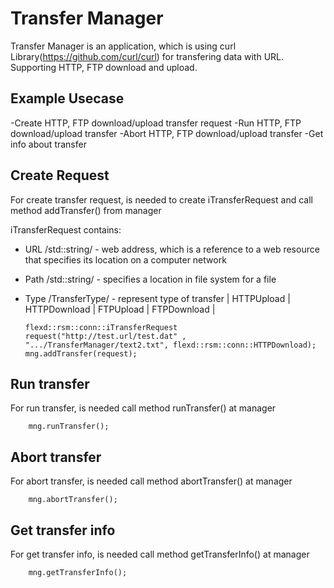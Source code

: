 # Transfer Manager

Transfer Manager is an application, which is using curl Library(https://github.com/curl/curl)
for transfering data with URL. Supporting HTTP, FTP download and upload.

## Example Usecase

-Create HTTP, FTP download/upload transfer request
-Run HTTP, FTP download/upload transfer 
-Abort HTTP, FTP download/upload transfer 
-Get info about transfer

## Create Request 

For create transfer request, is needed to create iTransferRequest and call method addTransfer() from manager

iTransferRequest contains: 
  - URL /std::string/ - web address, which is a reference to a web resource that specifies its location on a computer network 
  - Path /std::string/ - specifies a location in file system for a file 
  - Type /TransferType/ - represent type of transfer | HTTPUpload | HTTPDownload | FTPUpload | FTPDownload |

        flexd::rsm::conn::iTransferRequest request("http://test.url/test.dat" , ".../TransferManager/text2.txt", flexd::rsm::conn::HTTPDownload);
        mng.addTransfer(request);


## Run transfer

For run transfer, is needed call method runTransfer() at manager

        mng.runTransfer();
        
## Abort transfer

For abort transfer, is needed call method abortTransfer() at manager

        mng.abortTransfer();
        
## Get transfer info

For get transfer info, is needed call method getTransferInfo() at manager

        mng.getTransferInfo();
